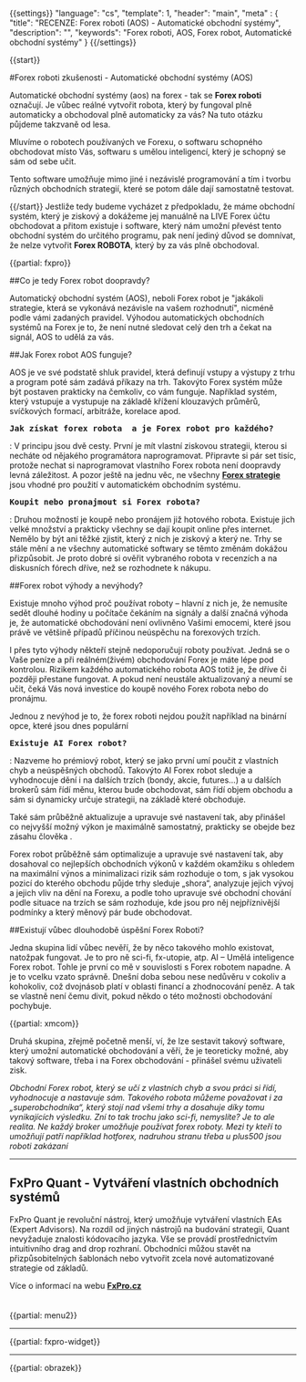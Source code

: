 {{settings}}
  "language": "cs",
  "template": 1,
  "header": "main",
  "meta" : {
    "title": "RECENZE: Forex roboti (AOS) - Automatické obchodní systémy",
    "description": "",
    "keywords": "Forex roboti, AOS, Forex robot, Automatické obchodní systémy"
  }
{{/settings}}

<div class="row">
<div class="col-md-9" role="main" markdown="1">

{{start}}

#Forex roboti zkušenosti - Automatické obchodní systémy (AOS)

Automatické obchodní systémy (aos) na forex - tak se **Forex roboti** označují. Je vůbec reálné vytvořit robota, který by fungoval plně automaticky a obchodoval plně automaticky za vás? Na tuto otázku půjdeme takzvaně od lesa. 

Mluvíme o robotech používaných ve Forexu, o softwaru schopného obchodovat místo Vás, softwaru s umělou inteligencí, který je schopný se sám od sebe učit.     

Tento software umožňuje mimo jiné i nezávislé programování a tím i tvorbu různých obchodních strategií, které se potom dále dají samostatně testovat. 

{{/start}}
Jestliže tedy budeme vycházet z předpokladu, že máme obchodní systém, který je ziskový a dokážeme jej manuálně na LIVE Forex účtu obchodovat a přitom existuje i software, který nám umožní převést tento obchodní systém do určitého programu, pak není jediný důvod se domnívat, že nelze vytvořit **Forex ROBOTA**, který by za vás plně obchodoval.

{{partial: fxpro}}

##Co je tedy Forex robot doopravdy?

Automatický obchodní systém (AOS), neboli Forex robot je "jakákoli strategie, která se vykonává nezávisle na vašem rozhodnutí", nicméně podle vámi zadaných pravidel. Výhodou automatických obchodních systémů na Forex je to, že není nutné sledovat celý den trh a čekat na signál, AOS to udělá za vás.

##Jak Forex robot AOS funguje?

AOS je ve své podstatě shluk pravidel, která definují vstupy a výstupy z trhu a program poté sám zadává příkazy na trh. Takovýto Forex systém může být postaven prakticky na čemkoliv, co vám funguje. Například systém, který vstupuje a vystupuje na základě křížení klouzavých průměrů, svíčkových formací, arbitráže, korelace apod.

<b><big>`Jak získat forex robota  a je Forex robot pro každého?`</big></b>

:    V principu jsou dvě cesty. První je mít vlastní ziskovou strategii, kterou si necháte od nějakého programátora naprogramovat.  Připravte si pár set tisíc, protože nechat si naprogramovat vlastního Forex robota není doopravdy levná záležitost. A pozor ještě na jednu věc, ne všechny [**Forex strategie**](http://www.forexsrovnavac.cz/forex-strategie) jsou vhodné pro použití v automatickém obchodním systému.
 
<b><big>`Koupit nebo pronajmout si Forex robota?`</big></b>

:    Druhou možností je koupě nebo pronájem již hotového robota. Existuje jich velké množství a prakticky všechny se dají koupit online přes internet. Nemělo by být ani těžké zjistit, který z nich je ziskový a který ne. Trhy se stále mění a ne všechny automatické softwary se těmto změnám dokážou přizpůsobit. Je proto dobré si ověřit vybraného robota v recenzích a na diskusních fórech dříve, než se rozhodnete k nákupu.
 

##Forex robot výhody a nevýhody?

Existuje mnoho výhod proč používat roboty – hlavní z nich je, že nemusíte sedět dlouhé hodiny u počítače čekáním na signály a další značná výhoda je, že automatické obchodování není ovlivněno Vašimi emocemi, které jsou právě ve většině případů příčinou neúspěchu na forexových trzích.
 
I přes tyto výhody někteří stejně nedoporučují roboty používat. Jedná se o Vaše peníze a při reálném(živém) obchodování Forex je máte lépe pod kontrolou. Rizikem každého automatického robota AOS totiž je, že dříve či později přestane fungovat. A pokud není neustále aktualizovaný a neumí se učit, čeká Vás nová investice do koupě nového Forex robota nebo do pronájmu.
 
Jednou z nevýhod je to, že forex roboti nejdou použít například na binární opce, které jsou dnes populární
 

<b><big>`Existuje AI Forex robot?`</big></b>

:    Nazveme ho prémiový robot, který se jako první umí poučit z vlastních chyb a neúspěšných obchodů. Takovýto AI Forex robot sleduje a vyhodnocuje dění i na dalších trzích (bondy, akcie, futures…) a u dalších brokerů sám řídí měnu, kterou bude obchodovat, sám řídí objem obchodu a sám si dynamicky určuje strategii, na základě které obchoduje. 

Také sám průběžně aktualizuje a upravuje své nastavení tak, aby přinášel co nejvyšší možný výkon je maximálně samostatný, prakticky se obejde bez zásahu člověka .
 
Forex robot průběžně sám optimalizuje a upravuje své nastavení tak, aby dosahoval co nejlepších obchodních výkonů v každém okamžiku s ohledem na maximální výnos a minimalizaci rizik sám rozhoduje o tom, s jak vysokou pozicí do kterého obchodu půjde trhy sleduje „shora“, analyzuje jejich vývoj a jejich vliv na dění na Forexu, a podle toho upravuje své obchodní chování podle situace na trzích se sám rozhoduje, kde jsou pro něj nejpříznivější podmínky a který měnový pár bude obchodovat.

##Existují vůbec dlouhodobě úspěšní Forex Roboti?

Jedna skupina lidí vůbec nevěří, že by něco takového mohlo existovat, natožpak fungovat. Je to pro ně sci-fi, fx-utopie, atp. AI – Umělá inteligence Forex robot. Tohle je první co mě v souvislosti s Forex robotem napadne. A je to vcelku vzato správně. Dnešní doba sebou nese nedůvěru v cokoliv a kohokoliv, což dvojnásob platí v oblasti financí a zhodnocování peněz. A tak se vlastně není čemu divit, pokud někdo o této možnosti obchodování pochybuje. 

{{partial: xmcom}}

Druhá skupina, zřejmě početně menší, ví, že lze sestavit takový software, který umožní automatické obchodování a věří, že je teoreticky možné, aby takový software, třeba i na Forex obchodování - přinášel svému uživateli zisk.
 
*Obchodní Forex robot, který se učí z vlastních chyb a svou práci si řídí, vyhodnocuje a nastavuje sám. Takového robota můžeme považovat i za „superobchodníka“, který stojí nad všemi trhy a dosahuje díky tomu vynikajících výsledku. Zní to tak trochu jako sci-fi, nemyslíte? Je to ale realita. Ne každý broker umožňuje používat forex roboty. Mezi ty kteří to umožňují patří například hotforex, nadruhou stranu třeba u plus500 jsou roboti zakázaní*

- - - 
## FxPro Quant - Vytváření vlastních obchodních systémů

FxPro Quant je revoluční nástroj, který umožňuje vytváření vlastních EAs (Expert Advisors). Na rozdíl od jiných nástrojů na budování strategii, Quant nevyžaduje znalosti kódovacího jazyka. Vše se provádí prostřednictvím intuitivního drag and drop rozhraní. Obchodníci můžou stavět na přizpůsobitelných šablonách nebo vytvořit zcela nové automatizované strategie od základů.

Více o informací na webu [**FxPro.cz**](http://blog.forexsrovnavac.cz/fxpro)

 



</div>
<div class="col-md-3" markdown="1">
<div class="well" markdown="1" style="margin-top: 2.5em">

{{partial: menu2}}

</div>


- - -

{{partial: fxpro-widget}}

- - -

{{partial: obrazek}}

</div>
</div>
